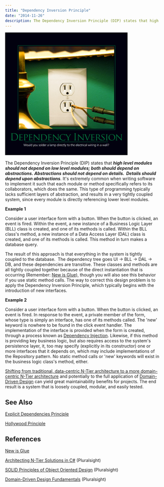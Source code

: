 ```yaml
---
title: "Dependency Inversion Principle"
date: "2014-11-26"
description: The Dependency Inversion Principle (DIP) states that high level modules should not depend on low level modules; both should depend on abstractions.
---
```


![DependencyInversion](images/Dependency-Inversion-400x400.png)

The Dependency Inversion Principle (DIP) states that _**high level modules should not depend on low level modules; both should depend on abstractions. Abstractions should not depend on details.  Details should depend upon abstractions**_. It's extremely common when writing software to implement it such that each module or method specifically refers to its collaborators, which does the same. This type of programming typically lacks sufficient layers of abstraction, and results in a very tightly coupled system, since every module is directly referencing lower level modules.

**Example 1**

Consider a user interface form with a button. When the button is clicked, an event is fired. Within the event, a new instance of a Business Logic Layer (BLL) class is created, and one of its methods is called. Within the BLL class's method, a new instance of a Data Access Layer (DAL) class is created, and one of its methods is called. This method in turn makes a database query.

The result of this approach is that everything in the system is tightly coupled to the database.  The dependency tree goes UI -> BLL -> DAL -> DB, and these dependencies are transitive. These classes and methods are all tightly coupled together because of the direct instantiation that is occurring (Remember: [New is Glue](http://ardalis.com/new-is-glue)), though you will also see this behavior if you use static method calls. The way to correct this design problem is to apply the Dependency Inversion Principle, which typically begins with the introduction of new interfaces.

**Example 2**

Consider a user interface form with a button. When the button is clicked, an event is fired. In response to the event, a private member of the form, whose type is simply an interface, has one of its methods called. The 'new' keyword is nowhere to be found in the click event handler. The implementation of the interface is provided when the form is created, through a process known as [Dependency Injection](/practices/dependency-injection). Likewise, if this method is providing key business logic, but also requires access to the system's persistence layer, it, too may specify (explicitly in its constructor) one or more interfaces that it depends on, which may include implementations of the Repository pattern. No static method calls or 'new' keywords will exist in the business logic class's method, either.

[Shifting from traditional, data-centric N-Tier architecture to a more domain-centric N-Tier architecture](http://www.pluralsight.com/courses/n-tier-apps-part1) and potentially to the full application of [Domain-Driven Design](http://bit.ly/PS-DDD) can yield great maintainability benefits for projects. The end result is a system that is loosely coupled, modular, and easily tested.

## See Also

[Explicit Dependencies Principle](/principles/explicit-dependencies-principle)

[Hollywood Principle](/principles/hollywood-principle)

## References

[New is Glue](http://ardalis.com/new-is-glue)

[Architecting N-Tier Solutions in C#](http://www.pluralsight.com/courses/n-tier-apps-part1) (Pluralsight)

[SOLID Principles of Object Oriented Design](https://www.pluralsight.com/courses/principles-oo-design) (Pluralsight)

[Domain-Driven Design Fundamentals](http://bit.ly/PS-DDD) (Pluralsight)
